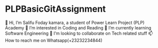 # PLPBasicGitAssignment
👋 Hi, I’m Salifu Foday kamara, a student of Power Learn Project (PLP) Academy
👀 I’m interested in Coding and Reading
🌱 I’m currently learning Software Engineering
💞️ I’m looking to collaborate on Tech related stuff
📫 How to reach me on Whatsapp(+23232234844)
